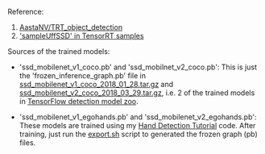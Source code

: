 Reference:

1. [AastaNV/TRT_object_detection](https://github.com/AastaNV/TRT_object_detection)
2. ['sampleUffSSD' in TensorRT samples](https://docs.nvidia.com/deeplearning/sdk/tensorrt-sample-support-guide/index.html#uffssd_sample)

Sources of the trained models:

* 'ssd_mobilenet_v1_coco.pb' and 'ssd_mobilnet_v2_coco.pb': This is just the 'frozen_inference_graph.pb' file in [ssd_mobilenet_v1_coco_2018_01_28.tar.gz](http://download.tensorflow.org/models/object_detection/ssd_mobilenet_v1_coco_2018_01_28.tar.gz) and [ssd_mobilenet_v2_coco_2018_03_29.tar.gz](http://download.tensorflow.org/models/object_detection/ssd_mobilenet_v2_coco_2018_03_29.tar.gz), i.e. 2 of the trained models in [TensorFlow detection model zoo](https://github.com/tensorflow/models/blob/master/research/object_detection/g3doc/detection_model_zoo.md).

* 'ssd_mobilenet_v1_egohands.pb' and 'ssd_mobilenet_v2_egohands.pb': These models are trained using my [Hand Detection Tutorial](https://github.com/jkjung-avt/hand-detection-tutorial) code.  After training, just run the [export.sh](https://github.com/jkjung-avt/hand-detection-tutorial/blob/master/export.sh) script to generated the frozen graph (pb) files.
